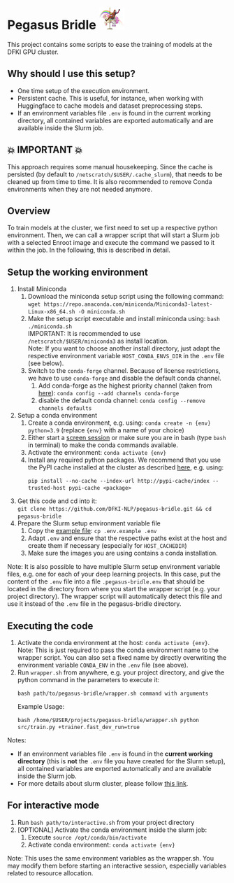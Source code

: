 # Pegasus Bridle <img src="deadpool-chibi-png_4006177.png" alt="png" style="height: 50px; width: auto"/>

This project contains some scripts to ease the training of models at the DFKI GPU cluster.

## Why should I use this setup?

- One time setup of the execution environment.
- Persistent cache. This is useful, for instance, when working with Huggingface to cache models and dataset preprocessing steps.
- If an environment variables file `.env` is found in the current working directory, all contained variables are
  exported automatically and are available inside the Slurm job.
  
## :boom: IMPORTANT :boom:
This approach requires some manual housekeeping. Since the cache is persisted (by default to `/netscratch/$USER/.cache_slurm`), that needs to be cleaned up from time to time. It is also recommended to remove Conda environments when they are not needed anymore.

## Overview

To train models at the cluster, we first need to set up a respective python environment. Then, we can call a wrapper
script that will start a Slurm job with a selected Enroot image and execute the command we passed to it within the job.
In the following, this is described in detail.

## Setup the working environment

1. Install Miniconda
   1. Download the miniconda setup script using the following command: <br>
      `wget https://repo.anaconda.com/miniconda/Miniconda3-latest-Linux-x86_64.sh -O miniconda.sh`
   2. Make the setup script executable and install miniconda using: `bash ./miniconda.sh` <br>
      IMPORTANT: It is recommended to use `/netscratch/$USER/miniconda3` as install location. <br>
      Note: If you want to choose another install directory, just adapt the respective environment variable
      `HOST_CONDA_ENVS_DIR` in the `.env` file (see below).
   3. Switch to the `conda-forge` channel. Because of license restrictions, we have to use `conda-forge` and disable the default conda channel.
      1. Add conda-forge as the highest priority channel (taken from [here](https://conda-forge.org/docs/user/introduction.html#how-can-i-install-packages-from-conda-forge)): `conda config --add channels conda-forge`
      2. disable the default conda channel: `conda config --remove channels defaults`
2. Setup a conda environment
   1. Create a conda environment, e.g. using: `conda create -n {env} python=3.9` (replace `{env}` with a name of your
      choice)
   2. Either start a [screen session](https://help.ubuntu.com/community/Screen) or make sure you are in bash (type `bash` in terminal) to make the conda commands available.
   3. Activate the environment: `conda activate {env}`
   4. Install any required python packages. We recommend that you use the PyPI cache installed at the cluster as described [here](http://projects.dfki.uni-kl.de/km-publications/web/ML/core/hpc-doc/posts/pypi-cache/), e.g. using:
      ```
      pip install --no-cache --index-url http://pypi-cache/index --trusted-host pypi-cache <package>
      ```
3. Get this code and cd into it: <br>
   `git clone https://github.com/DFKI-NLP/pegasus-bridle.git && cd pegasus-bridle`
4. Prepare the Slurm setup environment variable file
   1. Copy the [example file](.env.example): `cp .env.example .env`
   2. Adapt `.env` and ensure that the respective paths exist at the host and create them if
      necessary (especially for `HOST_CACHEDIR`)
   3. Make sure the images you are using contains a conda installation.

Note: It is also possible to have multiple Slurm setup environment variable files, e.g. one for each of your deep 
learning projects. In this case, put the content of the `.env` file into a file `.pegasus-bridle.env` that should 
be located in the directory from where you start the wrapper script (e.g. your project directory). The wrapper 
script will automatically detect this file and use it instead of the `.env` file in the pegasus-bridle directory.

## Executing the code

1. Activate the conda environment at the host: `conda activate {env}`.<br>
   Note: This is just required to pass the conda environment name to the wrapper script. You can also set a fixed
   name by directly overwriting the environment variable `CONDA_ENV` in the `.env` file (see above).
2. Run `wrapper.sh` from anywhere, e.g. your project directory, and give the python command in the parameters to execute it:
   ```
   bash path/to/pegasus-bridle/wrapper.sh command with arguments
   ```
   Example Usage:
   ```
   bash /home/$USER/projects/pegasus-bridle/wrapper.sh python src/train.py +trainer.fast_dev_run=true
   ```

Notes:

- If an environment variables file `.env` is found in the **current working directory** (this is **not** the `.env` file you have created for the Slurm setup), all contained variables are exported automatically and are available inside the Slurm job.
- For more details about slurm cluster, please follow
  [this link](http://projects.dfki.uni-kl.de/km-publications/web/ML/core/hpc-doc/).

## For interactive mode

1. Run `bash path/to/interactive.sh` from your project directory
2. \[OPTIONAL\] Activate the conda environment inside the slurm job:
   1. Execute `source /opt/conda/bin/activate`
   2. Activate conda environment: `conda activate {env}`

Note: This uses the same environment variables as the wrapper.sh. You may modify them before starting an interactive
session, especially variables related to resource allocation.
